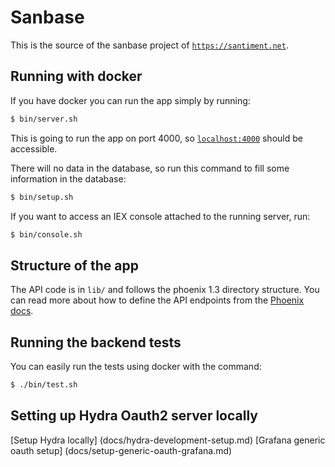 # Sanbase

This is the source of the sanbase project of [`https://santiment.net`](https://santiment.net).

## Running with docker

If you have docker you can run the app simply by running:

```bash
$ bin/server.sh
```

This is going to run the app on port 4000, so [`localhost:4000`](http://localhost:4000) should be accessible.

There will no data in the database, so run this command to fill some information in the database:

```bash
$ bin/setup.sh
```

If you want to access an IEX console attached to the running server, run:

```bash
$ bin/console.sh
```

## Structure of the app

The API code is in `lib/` and follows the phoenix 1.3
directory structure. You can read more about how to define the API
endpoints from the [Phoenix docs](https://hexdocs.pm/phoenix/overview.html).

## Running the backend tests

You can easily run the tests using docker with the command:

```bash
$ ./bin/test.sh
```

## Setting up Hydra Oauth2 server locally
[Setup Hydra locally] (docs/hydra-development-setup.md)
[Grafana generic oauth setup] (docs/setup-generic-oauth-grafana.md)
